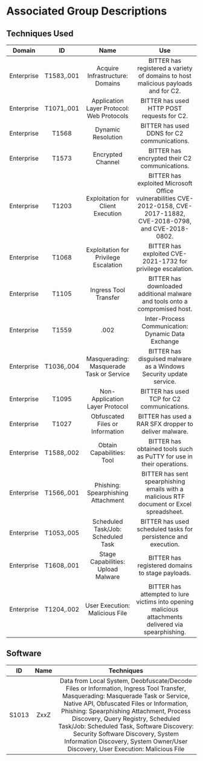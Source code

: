# Associated Group Descriptions
## Techniques Used

| Domain | ID | Name  | Use |
|:------:|:--:|:-----:|:---:|
|Enterprise|T1583,.001|Acquire Infrastructure: Domains|BITTER has registered a variety of domains to host malicious payloads and for C2.|
|Enterprise|T1071,.001|Application Layer Protocol: Web Protocols|BITTER has used HTTP POST requests for C2.|
|Enterprise|T1568|Dynamic Resolution|BITTER has used DDNS for C2 communications.|
|Enterprise|T1573|Encrypted Channel|BITTER has encrypted their C2 communications.|
|Enterprise|T1203|Exploitation for Client Execution|BITTER has exploited Microsoft Office vulnerabilities CVE-2012-0158, CVE-2017-11882, CVE-2018-0798, and CVE-2018-0802.|
|Enterprise|T1068|Exploitation for Privilege Escalation|BITTER has exploited CVE-2021-1732 for privilege escalation.|
|Enterprise|T1105|Ingress Tool Transfer|BITTER has downloaded additional malware and tools onto a compromised host.|
|Enterprise|T1559|.002|Inter-Process Communication: Dynamic Data Exchange|BITTER has executed OLE objects using Microsoft Equation Editor to download and run malicious payloads.|
|Enterprise|T1036,.004|Masquerading: Masquerade Task or Service|BITTER has disguised malware as a Windows Security update service.|
|Enterprise|T1095|Non-Application Layer Protocol|BITTER has used TCP for C2 communications.|
|Enterprise|T1027|Obfuscated Files or Information|BITTER has used a RAR SFX dropper to deliver malware.|
|Enterprise|T1588,.002|Obtain Capabilities: Tool|BITTER has obtained tools such as PuTTY for use in their operations.|
|Enterprise|T1566,.001|Phishing: Spearphishing Attachment|BITTER has sent spearphishing emails with a malicious RTF document or Excel spreadsheet.|
|Enterprise|T1053,.005|Scheduled Task/Job: Scheduled Task|BITTER has used scheduled tasks for persistence and execution.|
|Enterprise|T1608,.001|Stage Capabilities: Upload Malware|BITTER has registered domains to stage payloads.|
|Enterprise|T1204,.002|User Execution: Malicious File|BITTER has attempted to lure victims into opening malicious attachments delivered via spearphishing.|

## Software
| ID | Name | Techniques |
|:------:|:--:|:---:|
|S1013|ZxxZ|Data from Local System, Deobfuscate/Decode Files or Information, Ingress Tool Transfer, Masquerading: Masquerade Task or Service, Native API, Obfuscated Files or Information, Phishing: Spearphishing Attachment, Process Discovery, Query Registry, Scheduled Task/Job: Scheduled Task, Software Discovery: Security Software Discovery, System Information Discovery, System Owner/User Discovery, User Execution: Malicious File|

